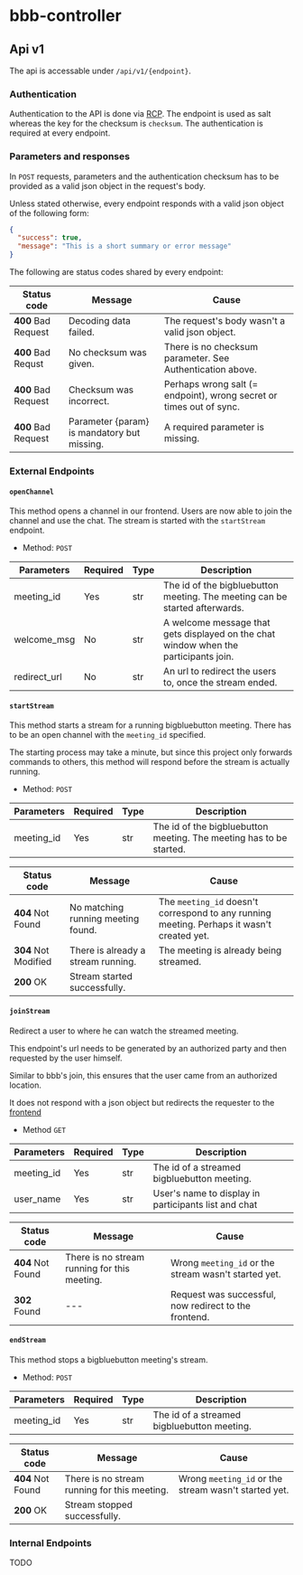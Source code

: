 # bbb-controller

## Api v1

The api is accessable under `/api/v1/{endpoint}`.

### Authentication
Authentication to the API is done via [RCP](https://github.com/myOmikron/rcp).
The endpoint is used as salt whereas the key for the checksum is `checksum`.
The authentication is required at every endpoint.

### Parameters and responses

In `POST` requests, parameters and the authentication checksum has to be provided as a valid json object in the request's body.

Unless stated otherwise, every endpoint responds with a valid json object of the following form:

```json
{
  "success": true,
  "message": "This is a short summary or error message"
}
```

The following are status codes shared by every endpoint:

Status code         | Message                                     | Cause
--------------------|---------------------------------------------|----------------------------------------------
**400** Bad Request | Decoding data failed.                       | The request's body wasn't a valid json object.
**400** Bad Requst  | No checksum was given.                      | There is no checksum parameter. See Authentication above.
**400** Bad Request | Checksum was incorrect.                     | Perhaps wrong salt (= endpoint), wrong secret or times out of sync.
**400** Bad Request | Parameter {param} is mandatory but missing. | A required parameter is missing.

### External Endpoints

#### `openChannel`

This method opens a channel in our frontend. Users are now able to join the channel and use the chat. The stream is started with the `startStream` endpoint.

- Method: `POST`

Parameters      | Required | Type | Description
----------------|----------|------|------------
meeting_id      | Yes      | str  | The id of the bigbluebutton meeting. The meeting can be started afterwards.
welcome_msg     | No       | str  | A welcome message that gets displayed on the chat window when the participants join. 
redirect_url    | No       | str  | An url to redirect the users to, once the stream ended.

#### `startStream`

This method starts a stream for a running bigbluebutton meeting. There has to be an open channel with the `meeting_id` specified.

The starting process may take a minute, but since this project only forwards commands to others, this method will respond before the stream is actually running.

- Method: `POST`

Parameters      | Required | Type | Description
----------------|----------|------|------------
meeting_id      | Yes      | str  | The id of the bigbluebutton meeting. The meeting has to be started.

Status code          | Message                                     | Cause
---------------------|---------------------------------------------|----------------------------------------------
**404** Not Found    | No matching running meeting found.          | The `meeting_id` doesn't correspond to any running meeting. Perhaps it wasn't created yet.
**304** Not Modified | There is already a stream running.          | The meeting is already being streamed.
**200** OK           | Stream started successfully.                |

#### `joinStream`

Redirect a user to where he can watch the streamed meeting.

This endpoint's url needs to be generated by an authorized party and then requested by the user himself.

Similar to bbb's join, this ensures that the user came from an authorized location.

It does not respond with a json object but redirects the requester to the [frontend](https://github.com/myOmikron/bbb-frontend)

- Method `GET`

Parameters      | Required | Type | Description
----------------|----------|------|------------
meeting_id      | Yes      | str  | The id of a streamed bigbluebutton meeting.
user_name       | Yes      | str  | User's name to display in participants list and chat

Status code         | Message                                      | Cause
--------------------|----------------------------------------------|-----------------------------------------------------
**404** Not Found   | There is no stream running for this meeting. | Wrong `meeting_id` or the stream wasn't started yet.
**302** Found       | ---                                          | Request was successful, now redirect to the frontend.

#### `endStream`

This method stops a bigbluebutton meeting's stream.

- Method: `POST`

Parameters      | Required | Type | Description
----------------|----------|------|------------
meeting_id      | Yes      | str  | The id of a streamed bigbluebutton meeting.

Status code         | Message                                      | Cause
--------------------|----------------------------------------------|-----------------------------------------------------
**404** Not Found   | There is no stream running for this meeting. | Wrong `meeting_id` or the stream wasn't started yet.
**200** OK          | Stream stopped successfully.                 |

### Internal Endpoints

TODO
